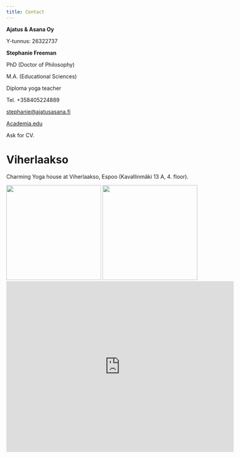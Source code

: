 ```yaml
---
title: Contact
---
```


**Ajatus & Asana Oy**

Y-tunnus: 26322737


**Stephanie Freeman**

PhD (Doctor of Philosophy)

M.A. (Educational Sciences)

Diploma yoga teacher

Tel. +358405224889

[stephanie@ajatusasana.fi](mailto:stephanie@ajatusasana.fi)

[Academia.edu](http://helsinki.academia.edu/NStephanieFreeman)

Ask for CV.

**Viherlaakso**
===============

Charming Yoga house at Viherlaakso, Espoo (Kavallinmäki 13 A, 4. floor).

<div style="text-align:center;">
<image style="width:250px;" src="/img/viher8.jpg"/>
<image style="width:250px;" src="/img/viher9.jpg"/>
</div>
<div class="tilat">
</div>

<iframe src="https://www.google.com/maps/embed?pb=!1m18!1m12!1m3!1d1981.3967192994915!2d24.7372834!3d60.223812499999866!2m3!1f0!2f0!3f0!3m2!1i1024!2i768!4f13.1!3m3!1m2!1s0x468df41ce1bf5bc1%3A0xe885cd13348378e2!2sKavallinm%C3%A4ki+13%2C+02710+Espoo!5e0!3m2!1sfi!2sfi!4v1405882203459" width="600" height="450" frameborder="0" style="border:0" class="location-map"></iframe>

